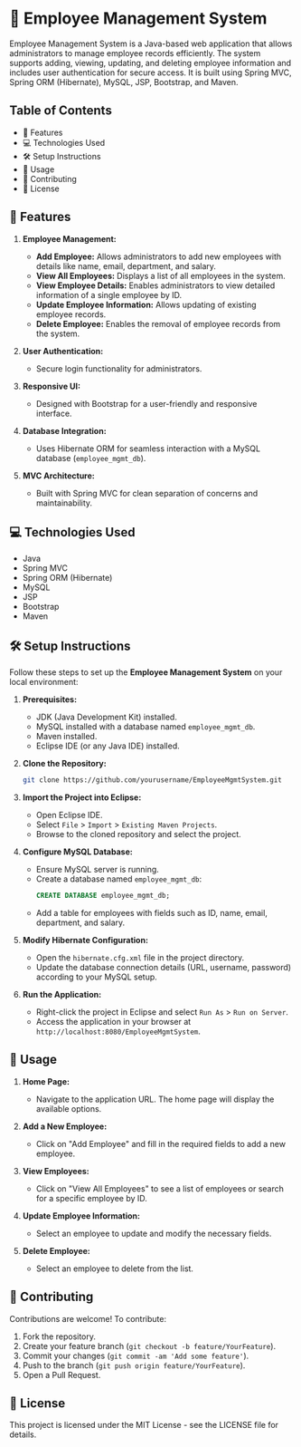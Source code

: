 # 🏢 Employee Management System

Employee Management System is a Java-based web application that allows administrators to manage employee records efficiently. The system supports adding, viewing, updating, and deleting employee information and includes user authentication for secure access. It is built using Spring MVC, Spring ORM (Hibernate), MySQL, JSP, Bootstrap, and Maven.

## Table of Contents

- 🌟 Features
- 💻 Technologies Used
- 🛠️ Setup Instructions
- 🚀 Usage
- 🤝 Contributing
- 📝 License

## 🌟 Features

1. **Employee Management:**
   - **Add Employee:** Allows administrators to add new employees with details like name, email, department, and salary.
   - **View All Employees:** Displays a list of all employees in the system.
   - **View Employee Details:** Enables administrators to view detailed information of a single employee by ID.
   - **Update Employee Information:** Allows updating of existing employee records.
   - **Delete Employee:** Enables the removal of employee records from the system.

2. **User Authentication:**
   - Secure login functionality for administrators.

3. **Responsive UI:**
   - Designed with Bootstrap for a user-friendly and responsive interface.

4. **Database Integration:**
   - Uses Hibernate ORM for seamless interaction with a MySQL database (`employee_mgmt_db`).

5. **MVC Architecture:**
   - Built with Spring MVC for clean separation of concerns and maintainability.

## 💻 Technologies Used

- Java
- Spring MVC
- Spring ORM (Hibernate)
- MySQL
- JSP
- Bootstrap
- Maven

## 🛠️ Setup Instructions

Follow these steps to set up the **Employee Management System** on your local environment:

1. **Prerequisites:**
   - JDK (Java Development Kit) installed.
   - MySQL installed with a database named `employee_mgmt_db`.
   - Maven installed.
   - Eclipse IDE (or any Java IDE) installed.

2. **Clone the Repository:**
   ```bash
   git clone https://github.com/yourusername/EmployeeMgmtSystem.git
   ```

3. **Import the Project into Eclipse:**
   - Open Eclipse IDE.
   - Select `File` > `Import` > `Existing Maven Projects`.
   - Browse to the cloned repository and select the project.

4. **Configure MySQL Database:**
   - Ensure MySQL server is running.
   - Create a database named `employee_mgmt_db`:
     ```sql
     CREATE DATABASE employee_mgmt_db;
     ```
   - Add a table for employees with fields such as ID, name, email, department, and salary.

5. **Modify Hibernate Configuration:**
   - Open the `hibernate.cfg.xml` file in the project directory.
   - Update the database connection details (URL, username, password) according to your MySQL setup.

6. **Run the Application:**
   - Right-click the project in Eclipse and select `Run As` > `Run on Server`.
   - Access the application in your browser at `http://localhost:8080/EmployeeMgmtSystem`.

## 🚀 Usage

1. **Home Page:**
   - Navigate to the application URL. The home page will display the available options.

2. **Add a New Employee:**
   - Click on "Add Employee" and fill in the required fields to add a new employee.

3. **View Employees:**
   - Click on "View All Employees" to see a list of employees or search for a specific employee by ID.

4. **Update Employee Information:**
   - Select an employee to update and modify the necessary fields.

5. **Delete Employee:**
   - Select an employee to delete from the list.

## 🤝 Contributing

Contributions are welcome! To contribute:

1. Fork the repository.
2. Create your feature branch (`git checkout -b feature/YourFeature`).
3. Commit your changes (`git commit -am 'Add some feature'`).
4. Push to the branch (`git push origin feature/YourFeature`).
5. Open a Pull Request.

## 📝 License

This project is licensed under the MIT License - see the LICENSE file for details.
